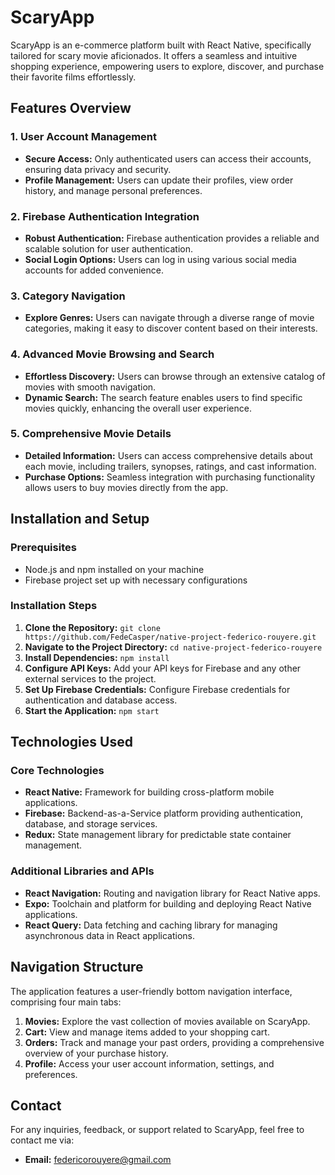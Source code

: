 # ScaryApp

ScaryApp is an e-commerce platform built with React Native, specifically tailored for scary movie aficionados. It offers a seamless and intuitive shopping experience, empowering users to explore, discover, and purchase their favorite films effortlessly.

## Features Overview

### 1. User Account Management
   - **Secure Access:** Only authenticated users can access their accounts, ensuring data privacy and security.
   - **Profile Management:** Users can update their profiles, view order history, and manage personal preferences.

### 2. Firebase Authentication Integration
   - **Robust Authentication:** Firebase authentication provides a reliable and scalable solution for user authentication.
   - **Social Login Options:** Users can log in using various social media accounts for added convenience.

### 3. Category Navigation
   - **Explore Genres:** Users can navigate through a diverse range of movie categories, making it easy to discover content based on their interests.

### 4. Advanced Movie Browsing and Search
   - **Effortless Discovery:** Users can browse through an extensive catalog of movies with smooth navigation.
   - **Dynamic Search:** The search feature enables users to find specific movies quickly, enhancing the overall user experience.

### 5. Comprehensive Movie Details
   - **Detailed Information:** Users can access comprehensive details about each movie, including trailers, synopses, ratings, and cast information.
   - **Purchase Options:** Seamless integration with purchasing functionality allows users to buy movies directly from the app.

## Installation and Setup

### Prerequisites
   - Node.js and npm installed on your machine
   - Firebase project set up with necessary configurations

### Installation Steps
   1. **Clone the Repository:** `git clone https://github.com/FedeCasper/native-project-federico-rouyere.git`
   2. **Navigate to the Project Directory:** `cd native-project-federico-rouyere`
   3. **Install Dependencies:** `npm install`
   4. **Configure API Keys:** Add your API keys for Firebase and any other external services to the project.
   5. **Set Up Firebase Credentials:** Configure Firebase credentials for authentication and database access.
   6. **Start the Application:** `npm start`

## Technologies Used

### Core Technologies
   - **React Native:** Framework for building cross-platform mobile applications.
   - **Firebase:** Backend-as-a-Service platform providing authentication, database, and storage services.
   - **Redux:** State management library for predictable state container management.

### Additional Libraries and APIs
   - **React Navigation:** Routing and navigation library for React Native apps.
   - **Expo:** Toolchain and platform for building and deploying React Native applications.
   - **React Query:** Data fetching and caching library for managing asynchronous data in React applications.

## Navigation Structure

The application features a user-friendly bottom navigation interface, comprising four main tabs:

1. **Movies:** Explore the vast collection of movies available on ScaryApp.
2. **Cart:** View and manage items added to your shopping cart.
3. **Orders:** Track and manage your past orders, providing a comprehensive overview of your purchase history.
4. **Profile:** Access your user account information, settings, and preferences.

## Contact

For any inquiries, feedback, or support related to ScaryApp, feel free to contact me via:

- **Email:** federicorouyere@gmail.com
